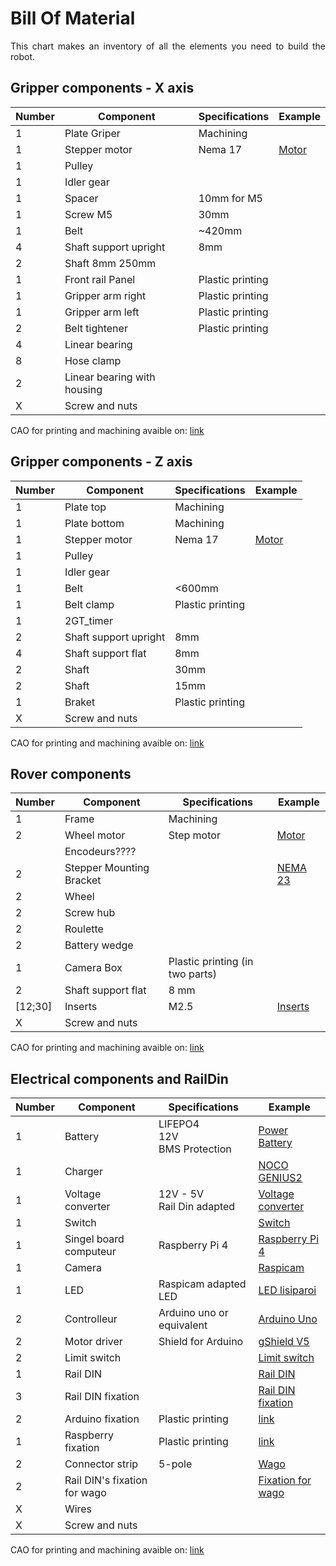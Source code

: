 # Bill Of Material

<p align = justify>This chart makes an inventory of all the elements you need to build the robot.
<br/> </p>



## Gripper components - X axis

|Number|Component|Specifications|Example|
|--- |--- |--- |--- |
|1|Plate Griper|Machining||
|1|Stepper motor|Nema 17|[Motor](https://www.robotshop.com/eu/fr/rbsoy07-moteur-pas-a-pas-soyo.html)|
|1|Pulley|||
|1|Idler gear|||
|1|Spacer|10mm for M5||
|1|Screw M5|30mm||
|1|Belt|~420mm||
|4|Shaft support upright|8mm||
|2|Shaft 8mm 250mm|||
|1|Front rail Panel|Plastic printing||
|1|Gripper arm right|Plastic printing||
|1|Gripper arm left|Plastic printing||
|2|Belt tightener|Plastic printing||
|4|Linear bearing|||
|8|Hose clamp|||
|2|Linear bearing with housing|||
|X|Screw and nuts|||

CAO for printing and machining avaible on: [link](https://github.com/Nicobranas/RoDeP-documentation/tree/master/CAO/X_V2-axis)

## Gripper components - Z axis

|Number|Component|Specifications|Example|
|--- |--- |--- |--- |
|1|Plate top|Machining||
|1|Plate bottom|Machining||
|1|Stepper motor|Nema 17|[Motor](https://www.robotshop.com/eu/fr/rbsoy07-moteur-pas-a-pas-soyo.html)|
|1|Pulley|||
|1|Idler gear|||
|1|Belt|<600mm||
|1|Belt clamp|Plastic printing||
|1|2GT_timer|||
|2|Shaft support upright|8mm||
|4|Shaft support flat|8mm||
|2|Shaft|30mm||
|2|Shaft|15mm||
|1|Braket|Plastic printing||
|X|Screw and nuts|||

CAO for printing and machining avaible on: [link](https://github.com/Nicobranas/RoDeP-documentation/tree/master/CAO/Z_V2-axis)

## Rover components

|Number|Component|Specifications|Example|
|--- |--- |--- |--- |
|1|Frame|Machining||
|2|Wheel motor|Step motor|[Motor](https://french.alibaba.com/product-detail/nema-23-stepper-motor-0-9degree--1036063772.html)|
||Encodeurs????|||
|2|Stepper Mounting Bracket||[NEMA 23](https://www.phidgets.com/?tier=3&catid=24&pcid=21&prodid=358)|
|2|Wheel|||
|2|Screw hub|||
|2|Roulette|||
|2|Battery wedge|||
|1|Camera Box|Plastic printing (in two parts)||
|2|Shaft support flat|8 mm||
|[12;30]|Inserts|M2.5|[Inserts](https://www.amazon.fr/dp/B088QJDPKK/ref=twister_B07YZQ5T3Z?_encoding=UTF8&psc=1)|
|X|Screw and nuts|||

CAO for printing and machining avaible on: [link](https://github.com/Nicobranas/RoDeP-documentation/tree/master/CAO/ungrip_rover)



## Electrical components and RailDin

|Number|Component|Specifications|Example|
|--- |--- |--- |--- |
|1|Battery|LIFEPO4 <br/> 12V <br/> BMS Protection|[Power Battery](https://www.power-manutention.fr/batteries-decharge-lente/batterie-lithium-fer-phosphate-lifepo4-12v-12ah-power-battery-9423.html)|
|1|Charger||[NOCO GENIUS2](https://no.co/genius2)|
|1|Voltage converter|12V - 5V <br/> Rail Din adapted|[Voltage converter](https://fr.rs-online.com/web/p/alimentations-rail-din/1757801?cm_mmc=FR-PPC-DS3A-_-google-_-3_FR_FR_Alimentations+rail+DIN_Mean+Well_Exact-_-Mean+Well+-+Alimentations+rail+DIN+-+1757801-_-ddr+30g+5&matchtype=e&kwd-476665549843&gclid=EAIaIQobChMIuOrglfnQ8AIV0LvVCh35pQPzEAAYAiAAEgLoq_D_BwE&gclsrc=aw.ds)|
|1|Switch||[Switch](https://fr.rs-online.com/web/p/interrupteurs-a-bascule/7182247p/?cm_mmc=FR-PLA-DS3A-_-google-_-PLA_FR_FR_Interrupteurs_Whoop-_-(FR:Whoop!)+Interrupteurs+%C3%A0+bascule-_-7182247P&matchtype=&pla-804367832762&gclid=CjwKCAjwo4mIBhBsEiwAKgzXOPD0rlbhnat2XF0qhpcqPnDlJ_OF2kDEwaT-7zLvg2hhMB_g6GNPhxoCvPwQAvD_BwE&gclsrc=aw.ds)|
|1|Singel board computeur|Raspberry Pi 4|[Raspberry Pi 4](https://www.raspberrypi.org/products/raspberry-pi-4-model-b/)|
|1|Camera||[Raspicam](https://www.conrad.fr/p/camera-raspberry-pi-913-2664-1-pcs-1438999?gclid=CjwKCAjwo4mIBhBsEiwAKgzXOEdtsFfi4CQU7GNwvHjzXMmJqTstkxJMGpPSav6mEHeqVWpv8NMoAxoC2F4QAvD_BwE&gclsrc=aw.ds&utm_campaign=shopping-feed&utm_content=free-google-shopping-clicks&utm_medium=surfaces&utm_source=google&utm_term=1438999&vat=true)|
|1|LED|Raspicam adapted LED|[LED lisiparoi](https://fr.farnell.com/cyntech/lisiparoiwht-01/lisiparoi-white-led-camera-light/dp/2840710)|
|2|Controlleur|Arduino uno or equivalent|[Arduino Uno](https://www.gotronic.fr/art-carte-arduino-uno-12420.htm)|
|2|Motor driver|Shield for Arduino|[gShield V5](https://www.adafruit.com/product/1750)|
|2|Limit switch||[Limit switch](https://fr.rs-online.com/web/p/interrupteurs-de-fin-de-course/3860423/?cm_mmc=FR-PLA-DS3A-_-google-_-CSS_FR_FR_Interrupteurs_Whoop-_-(FR:Whoop!)+Interrupteurs+de+fin+de+course-_-3860423&matchtype=&pla-299688274307&gclid=CjwKCAjwo4mIBhBsEiwAKgzXOEkGeNV6jIGW-hoqCC_iLw2ATt1NabftFBdYDWRpRlYvz6whXf-uoxoCt9oQAvD_BwE&gclsrc=aw.ds)|
|1|Rail DIN||[Rail DIN](https://fr.rs-online.com/web/p/rails-din/8039514/?cm_mmc=FR-PLA-DS3A-_-google-_-PLA_FR_FR_Bo%C3%AEtiers_%26_coffrets_et_armoires_Whoop-_-(FR:Whoop!)+Rails+DIN-_-8039514&matchtype=&pla-477194640951&gclid=CjwKCAjwo4mIBhBsEiwAKgzXOPs8lEL2YXSnpPjdBzOHX6GFQOpd2S6KXk4_Moq7vGBdmvybGStYKRoCRpgQAvD_BwE&gclsrc=aw.ds)|
|3|Rail DIN fixation||[Rail DIN fixation](https://www.amazon.fr/Oumefar-Montage-Fixation-Support-Semi-conducteurs/dp/B08PL3G7JG/ref=sr_1_24?__mk_fr_FR=%C3%85M%C3%85%C5%BD%C3%95%C3%91&dchild=1&keywords=rail+din+fixation&qid=1614345453&sr=8-24)|
|2|Arduino fixation|Plastic printing|[link](https://github.com/Nicobranas/RoDeP-documentation/tree/master/CAO/Support)|
|1|Raspberry fixation|Plastic printing|[link](https://github.com/Nicobranas/RoDeP-documentation/tree/master/CAO/Support)|
|2|Connector strip|5-pole|[Wago](https://fr.rs-online.com/web/p/borniers-de-raccordement/5077011/?cm_mmc=FR-PLA-DS3A-_-google-_-CSS_FR_FR_Connecteurs_Whoop-_-(FR:Whoop!)+Borniers+de+raccordement,bornier+de+raccordement+(2)-_-5077011&matchtype=&pla-383168632703&gclid=EAIaIQobChMIz5PziIPR8AIVmfhRCh0g8lEAQYByABEgI4zfD_BwE&gclsrc=aw.ds)|
|2|Rail DIN's fixation for wago||[Fixation for wago](https://fr.farnell.com/wago/222-500/montage-conn-splicing-orange/dp/2643509)|
|X|Wires|||
|X|Screw and nuts|||

CAO for printing and machining avaible on: [link](https://github.com/Nicobranas/RoDeP-documentation/tree/master/CAO/Support)
